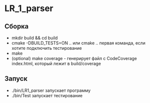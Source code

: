# LR_1_parser
 ## Сборка
 - mkdir build && cd build
 - cmake -DBUILD_TESTS=ON .. или cmake .. первая команда, если хотите подключить тестирование
 - make
 - (optional) make coverage - генерирует файл с CodeCoverage index.html, который лежит в build/coverage


## Запуск
- ./bin/LR1_parser запускает программу
- ./bin/Test запускает тестирование
